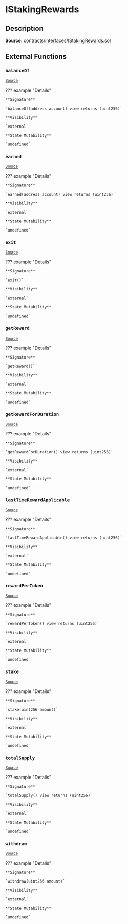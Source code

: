 # IStakingRewards

## Description

**Source:** [contracts/interfaces/IStakingRewards.sol](https://github.com/Synthetixio/synthetix/tree/v2.38.0/contracts/interfaces/IStakingRewards.sol)

## External Functions

### `balanceOf`

<sub>[Source](https://github.com/Synthetixio/synthetix/tree/v2.38.0/contracts/interfaces/IStakingRewards.sol#L17)</sub>

??? example "Details"

    **Signature**

    `balanceOf(address account) view returns (uint256)`

    **Visibility**

    `external`

    **State Mutability**

    `undefined`

### `earned`

<sub>[Source](https://github.com/Synthetixio/synthetix/tree/v2.38.0/contracts/interfaces/IStakingRewards.sol#L11)</sub>

??? example "Details"

    **Signature**

    `earned(address account) view returns (uint256)`

    **Visibility**

    `external`

    **State Mutability**

    `undefined`

### `exit`

<sub>[Source](https://github.com/Synthetixio/synthetix/tree/v2.38.0/contracts/interfaces/IStakingRewards.sol#L27)</sub>

??? example "Details"

    **Signature**

    `exit()`

    **Visibility**

    `external`

    **State Mutability**

    `undefined`

### `getReward`

<sub>[Source](https://github.com/Synthetixio/synthetix/tree/v2.38.0/contracts/interfaces/IStakingRewards.sol#L25)</sub>

??? example "Details"

    **Signature**

    `getReward()`

    **Visibility**

    `external`

    **State Mutability**

    `undefined`

### `getRewardForDuration`

<sub>[Source](https://github.com/Synthetixio/synthetix/tree/v2.38.0/contracts/interfaces/IStakingRewards.sol#L13)</sub>

??? example "Details"

    **Signature**

    `getRewardForDuration() view returns (uint256)`

    **Visibility**

    `external`

    **State Mutability**

    `undefined`

### `lastTimeRewardApplicable`

<sub>[Source](https://github.com/Synthetixio/synthetix/tree/v2.38.0/contracts/interfaces/IStakingRewards.sol#L7)</sub>

??? example "Details"

    **Signature**

    `lastTimeRewardApplicable() view returns (uint256)`

    **Visibility**

    `external`

    **State Mutability**

    `undefined`

### `rewardPerToken`

<sub>[Source](https://github.com/Synthetixio/synthetix/tree/v2.38.0/contracts/interfaces/IStakingRewards.sol#L9)</sub>

??? example "Details"

    **Signature**

    `rewardPerToken() view returns (uint256)`

    **Visibility**

    `external`

    **State Mutability**

    `undefined`

### `stake`

<sub>[Source](https://github.com/Synthetixio/synthetix/tree/v2.38.0/contracts/interfaces/IStakingRewards.sol#L21)</sub>

??? example "Details"

    **Signature**

    `stake(uint256 amount)`

    **Visibility**

    `external`

    **State Mutability**

    `undefined`

### `totalSupply`

<sub>[Source](https://github.com/Synthetixio/synthetix/tree/v2.38.0/contracts/interfaces/IStakingRewards.sol#L15)</sub>

??? example "Details"

    **Signature**

    `totalSupply() view returns (uint256)`

    **Visibility**

    `external`

    **State Mutability**

    `undefined`

### `withdraw`

<sub>[Source](https://github.com/Synthetixio/synthetix/tree/v2.38.0/contracts/interfaces/IStakingRewards.sol#L23)</sub>

??? example "Details"

    **Signature**

    `withdraw(uint256 amount)`

    **Visibility**

    `external`

    **State Mutability**

    `undefined`
